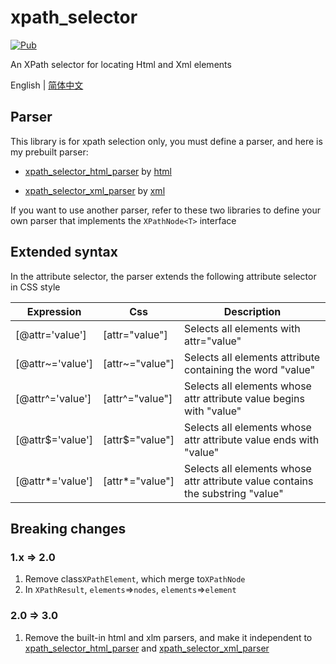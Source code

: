# xpath_selector

[![Pub](https://img.shields.io/pub/v/xpath_selector.svg?style=flat-square)](https://pub.dartlang.org/packages/xpath_selector)

An XPath selector for locating Html and Xml elements

English | [简体中文](https://github.com/simonkimi/xpath_selector/blob/master/xpath_selector/README-zh_CN.MD)

## Parser

This library is for xpath selection only, you must define a parser, and here is my prebuilt parser:

- [xpath_selector_html_parser](https://pub.flutter-io.cn/packages/xpath_selector_html_parser)
  by [html](https://pub.flutter-io.cn/packages/html)

- [xpath_selector_xml_parser](https://pub.flutter-io.cn/packages/xpath_selector_xml_parser)
  by [xml](https://pub.flutter-io.cn/packages/xml)

If you want to use another parser, refer to these two libraries to define your own parser that implements
the `XPathNode<T>` interface

## Extended syntax

In the attribute selector, the parser extends the following attribute selector in CSS style

| Expression       | Css             | Description                                                                    |
|------------------|-----------------|--------------------------------------------------------------------------------|
| [@attr='value']  | [attr="value"]  | Selects all elements with attr="value"                                         |
| [@attr~='value'] | [attr~="value"] | Selects all elements attribute containing the word "value"                     |
| [@attr^='value'] | [attr^="value"] | Selects all elements whose attr attribute value begins with "value"            |
| [@attr$='value'] | [attr$="value"] | Selects all elements whose attr attribute value ends with "value"              |
| [@attr*='value'] | [attr*="value"] | Selects all elements whose attr attribute value contains the substring "value" |

## Breaking changes

### 1.x => 2.0

1. Remove class`XPathElement`, which merge to`XPathNode`
2. In `XPathResult`, `elements`=>`nodes`, `elements`=>`element`

### 2.0 => 3.0

1. Remove the built-in html and xlm parsers, and make it independent
   to [xpath_selector_html_parser](https://pub.flutter-io.cn/packages/xpath_selector_html_parser)
   and [xpath_selector_xml_parser](https://pub.flutter-io.cn/packages/xpath_selector_xml_parser)

